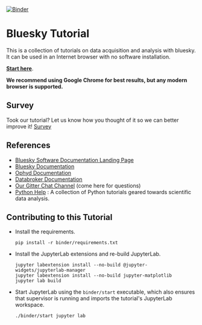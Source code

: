[![Binder](https://mybinder.org/badge.svg)](https://mybinder.org/v2/gh/bluesky/tutorials/master?urlpath=lab)

# Bluesky Tutorial

This is a collection of tutorials on data acquisition and analysis with bluesky.
It can be used in an Internet browser with no software installation.

[**Start here**](https://mybinder.org/v2/gh/bluesky/tutorials/master?urlpath=lab).

**We recommend using Google Chrome for best results, but any modern browser
is supported.**

## Survey
Took our tutorial? Let us know how you thought of it so we can better improve
it!
[Survey](https://goo.gl/forms/WAWhkAIvEGVzIUdf2)

## References

* [Bluesky Software Documentation Landing Page](https://blueskyproject.io)
* [Bluesky Documentation](https://blueskyproject.io/bluesky)
* [Ophyd Documentation](https://blueskyproject.io/ophyd)
* [Databroker Documentation](https://blueskyproject.io/databroker)
* [Our Gitter Chat Channel](https://gitter.im/NSLS-II/DAMA) (come here for questions)
* [Python Help](https://www.oreilly.com/programming/free/files/python-for-scientists.pdf) : A collection of Python tutorials geared towards scientific data analysis.

## Contributing to this Tutorial

* Install the requirements.

  ```
  pip install -r binder/requirements.txt
  ```

* Install the JupyterLab extensions and re-build JupyterLab.

  ```
  jupyter labextension install --no-build @jupyter-widgets/jupyterlab-manager
  jupyter labextension install --no-build jupyter-matplotlib
  jupyter lab build
  ```

* Start JupyterLab using the ``binder/start`` executable, which also ensures
  that supervisor is running and imports the tutorial's JupyterLab workspace.

  ```
  ./binder/start jupyter lab
  ```
